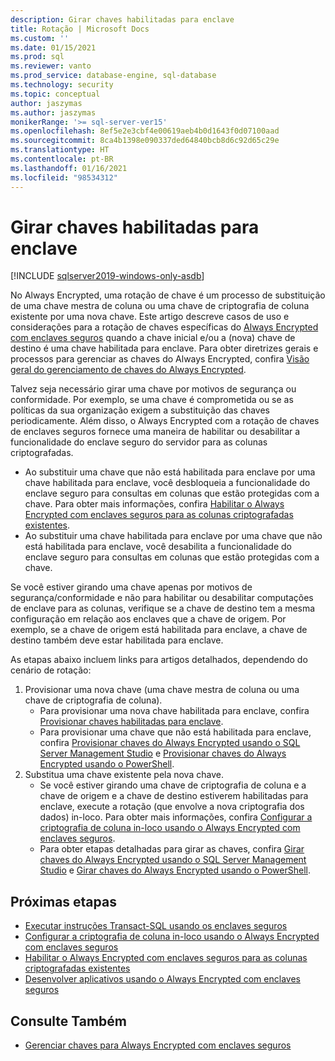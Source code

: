 ```yaml
---
description: Girar chaves habilitadas para enclave
title: Rotação | Microsoft Docs
ms.custom: ''
ms.date: 01/15/2021
ms.prod: sql
ms.reviewer: vanto
ms.prod_service: database-engine, sql-database
ms.technology: security
ms.topic: conceptual
author: jaszymas
ms.author: jaszymas
monikerRange: '>= sql-server-ver15'
ms.openlocfilehash: 8ef5e2e3cbf4e00619aeb4b0d1643f0d07100aad
ms.sourcegitcommit: 8ca4b1398e090337ded64840bcb8d6c92d65c29e
ms.translationtype: HT
ms.contentlocale: pt-BR
ms.lasthandoff: 01/16/2021
ms.locfileid: "98534312"
---
```

# <a name="rotate-enclave-enabled-keys"></a>Girar chaves habilitadas para enclave

[!INCLUDE [sqlserver2019-windows-only-asdb](../../../includes/applies-to-version/sqlserver2019-windows-only-asdb.md)]

No Always Encrypted, uma rotação de chave é um processo de substituição de uma chave mestra de coluna ou uma chave de criptografia de coluna existente por uma nova chave. Este artigo descreve casos de uso e considerações para a rotação de chaves específicas do [Always Encrypted com enclaves seguros](always-encrypted-enclaves.md) quando a chave inicial e/ou a (nova) chave de destino é uma chave habilitada para enclave. Para obter diretrizes gerais e processos para gerenciar as chaves do Always Encrypted, confira [Visão geral do gerenciamento de chaves do Always Encrypted](overview-of-key-management-for-always-encrypted.md). 

Talvez seja necessário girar uma chave por motivos de segurança ou conformidade. Por exemplo, se uma chave é comprometida ou se as políticas da sua organização exigem a substituição das chaves periodicamente. Além disso, o Always Encrypted com a rotação de chaves de enclaves seguros fornece uma maneira de habilitar ou desabilitar a funcionalidade do enclave seguro do servidor para as colunas criptografadas.

- Ao substituir uma chave que não está habilitada para enclave por uma chave habilitada para enclave, você desbloqueia a funcionalidade do enclave seguro para consultas em colunas que estão protegidas com a chave. Para obter mais informações, confira [Habilitar o Always Encrypted com enclaves seguros para as colunas criptografadas existentes](always-encrypted-enclaves-enable-for-encrypted-columns.md).
- Ao substituir uma chave habilitada para enclave por uma chave que não está habilitada para enclave, você desabilita a funcionalidade do enclave seguro para consultas em colunas que estão protegidas com a chave.

Se você estiver girando uma chave apenas por motivos de segurança/conformidade e não para habilitar ou desabilitar computações de enclave para as colunas, verifique se a chave de destino tem a mesma configuração em relação aos enclaves que a chave de origem. Por exemplo, se a chave de origem está habilitada para enclave, a chave de destino também deve estar habilitada para enclave.

As etapas abaixo incluem links para artigos detalhados, dependendo do cenário de rotação:

1. Provisionar uma nova chave (uma chave mestra de coluna ou uma chave de criptografia de coluna).
    - Para provisionar uma nova chave habilitada para enclave, confira [Provisionar chaves habilitadas para enclave](always-encrypted-enclaves-provision-keys.md).
    - Para provisionar uma chave que não está habilitada para enclave, confira [Provisionar chaves do Always Encrypted usando o SQL Server Management Studio](configure-always-encrypted-keys-using-ssms.md) e [Provisionar chaves do Always Encrypted usando o PowerShell](configure-always-encrypted-keys-using-powershell.md).
2. Substitua uma chave existente pela nova chave.
    - Se você estiver girando uma chave de criptografia de coluna e a chave de origem e a chave de destino estiverem habilitadas para enclave, execute a rotação (que envolve a nova criptografia dos dados) in-loco. Para obter mais informações, confira [Configurar a criptografia de coluna in-loco usando o Always Encrypted com enclaves seguros](always-encrypted-enclaves-configure-encryption.md).
    - Para obter etapas detalhadas para girar as chaves, confira [Girar chaves do Always Encrypted usando o SQL Server Management Studio](rotate-always-encrypted-keys-using-ssms.md) e [Girar chaves do Always Encrypted usando o PowerShell](rotate-always-encrypted-keys-using-powershell.md).

## <a name="next-steps"></a>Próximas etapas

- [Executar instruções Transact-SQL usando os enclaves seguros](always-encrypted-enclaves-query-columns.md)
- [Configurar a criptografia de coluna in-loco usando o Always Encrypted com enclaves seguros](always-encrypted-enclaves-configure-encryption.md)
- [Habilitar o Always Encrypted com enclaves seguros para as colunas criptografadas existentes](always-encrypted-enclaves-enable-for-encrypted-columns.md)
- [Desenvolver aplicativos usando o Always Encrypted com enclaves seguros](always-encrypted-enclaves-client-development.md)  

## <a name="see-also"></a>Consulte Também  
- [Gerenciar chaves para Always Encrypted com enclaves seguros](always-encrypted-enclaves-manage-keys.md)